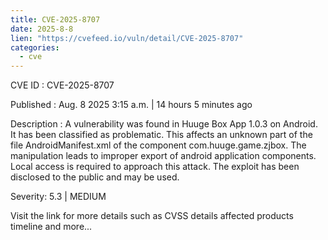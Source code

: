 ```yaml
--- 
title: CVE-2025-8707
date: 2025-8-8
lien: "https://cvefeed.io/vuln/detail/CVE-2025-8707"
categories:
  - cve
---
```


CVE ID : CVE-2025-8707

Published :  Aug. 8
2025
3:15 a.m. | 14 hours
5 minutes ago

Description : A vulnerability was found in Huuge Box App 1.0.3 on Android. It has been classified as problematic. This affects an unknown part of the file AndroidManifest.xml of the component com.huuge.game.zjbox. The manipulation leads to improper export of android application components. Local access is required to approach this attack. The exploit has been disclosed to the public and may be used.

Severity: 5.3 | MEDIUM

Visit the link for more details
such as CVSS details
affected products
timeline
and more...

